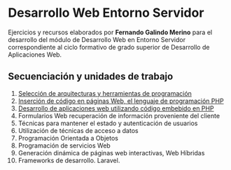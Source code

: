 # Desarrollo Web Entorno Servidor

Ejercicios y recursos elaborados por **Fernando Galindo Merino** para el desarrollo del módulo de Desarrollo Web en Entorno Servidor correspondiente al ciclo formativo de grado superior de Desarrollo de Aplicaciones Web.

## Secuenciación y unidades de trabajo
1.	[Selección de arquitecturas y herramientas de programación](https://github.com/frgali/DWES/tree/main/UT1.%20Selecci%C3%B3n%20de%20arquitecturas%20y%20herramientas%20de%20programaci%C3%B3n)
2.	[Inserción de código en páginas Web, el lenguaje de programación PHP](https://github.com/frgali/DWES/tree/main/UT2.%20Inserci%C3%B3n%20de%20c%C3%B3digo%20en%20p%C3%A1ginas%20Web%2C%20el%20lenguaje%20de%20programaci%C3%B3n%20PHP)
3.	[Desarrollo de aplicaciones web utilizando código embebido en PHP](https://github.com/frgali/DWES/tree/main/UT3.%20Desarrollo%20de%20aplicaciones%20web%20utilizando%20c%C3%B3digo%20embebido%20en%20PHP)
4.	Formularios Web recuperación de información proveniente del cliente 
5.	Técnicas para mantener el estado y autenticación de usuarios
6.	Utilización de técnicas de acceso a datos
7.	Programación Orientada a Objetos
8.	Programación de servicios Web
9.	Generación dinámica de páginas web interactivas, Web Híbridas
10.	Frameworks de desarrollo. Laravel.
